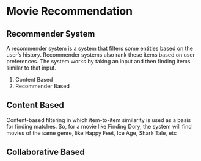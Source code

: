 
# Movie Recommendation 

## Recommender System 
A recommender system is a system that filters some entities based on the 
user’s history. 
Recommender systems also rank these items based on user preferences. 
The system works by taking an input and then finding items similar 
to that input.

1. Content Based 
2. Recommender Based 
## Content Based 
Content-based filtering in which item-to-item similarity is used as a 
basis for finding matches. So, for a movie like Finding Dory, 
the system will find movies of the same genre, 
like Happy Feet, Ice Age, Shark Tale, etc


## Collaborative  Based 
